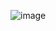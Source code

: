 ![image](https://user-images.githubusercontent.com/16078263/236823824-0b6e0d4c-5a4b-4b41-82fb-825dc9aab89d.png)
